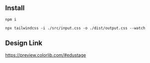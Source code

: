 ## Install

```
npm i
```

```
npx tailwindcss -i ./src/input.css -o ./dist/output.css --watch
```


## Design Link
https://preview.colorlib.com/#edustage